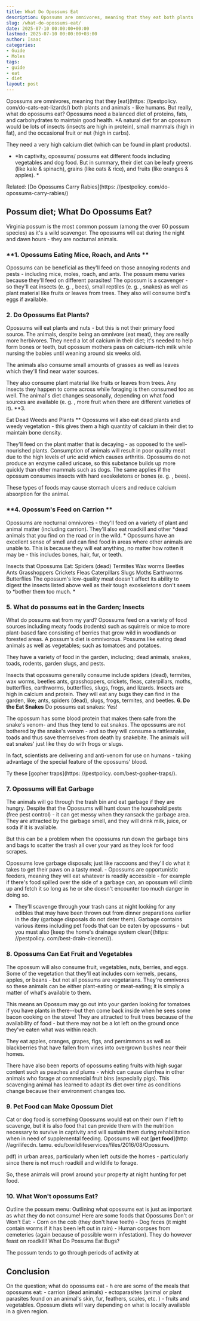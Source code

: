 ```yaml
---
title: What Do Opossums Eat
description: Opossums are omnivores, meaning that they eat both plants and animals - like humans. But really, what do opossums eat? Opossums need a balanced diet of...
slug: /what-do-opossums-eat/
date: 2025-07-10 00:00:00+00:00
lastmod: 2025-07-10 00:00:00+03:00
author: Isaac
categories:
- Guide
- Moles
tags:
- guide
- eat
- diet
layout: post
---
```


Opossums are omnivores, meaning that they [eat](https: //pestpolicy. com/do-cats-eat-lizards/) both plants and animals - like humans. But really, what do opossums eat? Opossums need a balanced diet of proteins, fats, and carbohydrates to maintain good health. *A natural diet for an opossum would be lots of insects (insects are high in protein), small mammals (high in fat), and the occasional fruit or nut (high in carbs).

They need a very high calcium diet (which can be found in plant products).

* *In captivity, opossums/ possums eat different foods including vegetables and dog food. But in summary, their diet can be leafy greens (like kale & spinach), grains (like oats & rice), and fruits (like oranges & apples). *

Related: [Do Opossums Carry Rabies](https: //pestpolicy. com/do-opossums-carry-rabies/)

##  Possum diet; What Do Opossums Eat?

Virginia possum is the most common possum (among the over 60 possum species) as it's a wild scavenger. The opossums will eat during the night and dawn hours - they are nocturnal animals.

###  **1. Opossums Eating Mice, Roach, and Ants **

Opossums can be beneficial as they'll feed on those annoying rodents and pests - including mice, moles, roach, and ants. The possum menu varies because they'll feed on different parasites! The opossum is a scavenger - so they'll eat insects (e. g. , bees), small reptiles (e. g. , snakes) as well as plant material like fruits or leaves from trees. They also will consume bird's eggs if available.

###  2. Do Opossums Eat Plants?

Opossums will eat plants and nuts - but this is not their primary food source. The animals, despite being an omnivore (eat meat), they are really more herbivores. They need a lot of calcium in their diet; it's needed to help form bones or teeth, but opossum mothers pass on calcium-rich milk while nursing the babies until weaning around six weeks old.

The animals also consume small amounts of grasses as well as leaves which they'll find near water sources.

They also consume plant material like fruits or leaves from trees. Any insects they happen to come across while foraging is then consumed too as well. The animal's diet changes seasonally, depending on what food sources are available (e. g. , more fruit when there are different varieties of it). **3.

Eat Dead Weeds and Plants ** Opossums will also eat dead plants and weedy vegetation - this gives them a high quantity of calcium in their diet to maintain bone density.

They'll feed on the plant matter that is decaying - as opposed to the well-nourished plants. Consumption of animals will result in poor quality meat due to the high levels of uric acid which causes arthritis. Opossums do not produce an enzyme called uricase, so this substance builds up more quickly than other mammals such as dogs. The same applies if the opossum consumes insects with hard exoskeletons or bones (e. g. , bees).

These types of foods may cause stomach ulcers and reduce calcium absorption for the animal.

###  **4. Opossum's Feed on Carrion **

Opossums are nocturnal omnivores - they'll feed on a variety of plant and animal matter (including carrion). They'll also eat roadkill and other *dead animals that you find on the road or in the wild. * Opossums have an excellent sense of smell and can find food in areas where other animals are unable to. This is because they will eat anything, no matter how rotten it may be - this includes bones, hair, fur, or teeth.

Insects that Opossums Eat: Spiders (dead) Termites Wax worms Beetles Ants Grasshoppers Crickets Fleas Caterpillars Slugs Moths Earthworms Butterflies The opossum's low-quality meat doesn't affect its ability to digest the insects listed above well as their tough exoskeletons don't seem to *bother them too much. *

###  5. What do possums eat in the Garden; Insects

What do possums eat from my yard? Opossums feed on a variety of food sources including meaty foods (rodents) such as squirrels or mice to more plant-based fare consisting of berries that grow wild in woodlands or forested areas. A possum's diet is omnivorous. Possums like eating dead animals as well as vegetables; such as tomatoes and potatoes.

They have a variety of food in the garden, including; dead animals, snakes, toads, rodents, garden slugs, and pests.

Insects that opossums generally consume include spiders (dead), termites, wax worms, beetles ants, grasshoppers, crickets, fleas, caterpillars, moths, butterflies, earthworms, butterflies, slugs, frogs, and lizards. Insects are high in calcium and protein. They will eat any bugs they can find in the garden, like; ants, spiders (dead), slugs, frogs, termites, and beetles. **6. Do the Eat Snakes** Do possums eat snakes: Yes!

The opossum has some blood protein that makes them safe from the snake's venom- and thus they tend to eat snakes. The opossums are not bothered by the snake's venom - and so they will consume a rattlesnake, toads and thus save themselves from death by snakebite. The animals will eat snakes' just like they do with frogs or slugs.

In fact, scientists are delivering and anti-venom for use on humans - taking advantage of the special feature of the opossums' blood.

Ty these [gopher traps](https: //pestpolicy. com/best-gopher-traps/).

###  **7. Opossums will Eat Garbage**

The animals will go through the trash bin and eat garbage if they are hungry. Despite that the Opossums will hunt down the household pests (free pest control) - it can get messy when they ransack the garbage area. They are attracted by the garbage smell, and they will drink milk, juice, or soda if it is available.

But this can be a problem when the opossums run down the garbage bins and bags to scatter the trash all over your yard as they look for food scrapes.

Opossums love garbage disposals; just like raccoons and they'll do what it takes to get their paws on a tasty meal. - Opossums are opportunistic feeders, meaning they will eat whatever is readily accessible - for example if there's food spilled over the side of a garbage can, an opossum will climb up and fetch it so long as he or she doesn't encounter too much danger in doing so.

- They'll scavenge through your trash cans at night looking for any edibles that may have been thrown out from dinner preparations earlier in the day (garbage disposals do not deter them). Garbage contains various items including pet foods that can be eaten by opossums - but you must also [keep the home's drainage system clean](https: //pestpolicy. com/best-drain-cleaner//).

###  8. Opossums Can Eat Fruit and Vegetables

The opossum will also consume fruit, vegetables, nuts, berries, and eggs. Some of the vegetation that they'll eat includes corn kernels, pecans, apples, or beans - but not all possums are vegetarians. They're omnivores so these animals can be either plant-eating or meat-eating; it is simply a matter of what's available to them.

This means an Opossum may go out into your garden looking for tomatoes if you have plants in there--but then come back inside when he sees some bacon cooking on the stove! They are attracted to fruit trees because of the availability of food - but there may not be a lot left on the ground once they've eaten what was within reach.

They eat apples, oranges, grapes, figs, and persimmons as well as blackberries that have fallen from vines into overgrown bushes near their homes.

There have also been reports of opossums eating fruits with high sugar content such as peaches and plums - which can cause diarrhea in other animals who forage at commercial fruit bins (especially pigs). This scavenging animal has learned to adapt its diet over time as conditions change because their environment changes too.

###  9. Pet Food can Make Opossum Diet

Cat or dog food is something Opossums would eat on their own if left to scavenge, but it is also food that can provide them with the nutrition necessary to survive in captivity and will sustain them during rehabilitation when in need of supplemental feeding. Opossums will eat [**pet food**](http: //agrilifecdn. tamu. edu/txwildlifeservices/files/2016/08/Opossum.

pdf) in urban areas, particularly when left outside the homes - particularly since there is not much roadkill and wildlife to forage.

So, these animals will prowl around your property at night hunting for pet food.

###  10. What Won't opossums Eat?

Outline the possum menu: Outlining what opossums eat is just as important as what they do not consume! Here are some foods that Opossums Don't or Won't Eat: - Corn on the cob (they don't have teeth) - Dog feces (it might contain worms if it has been left out in rain) - Human corpses from cemeteries (again because of possible worm infestation). They do however feast on roadkill! What Do Possums Eat Bugs?

The possum tends to go through periods of activity at

##  Conclusion

On the question; what do opossums eat - h ere are some of the meals that opossums eat: - carrion (dead animals) - ectoparasites (animal or plant parasites found on an animal's skin, fur, feathers, scales, etc. ) - fruits and vegetables. Opossum diets will vary depending on what is locally available in a given region.
